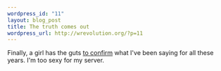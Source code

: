 ```yaml
--- 
wordpress_id: "11"
layout: blog_post
title: The truth comes out
wordpress_url: http://wrevolution.org/?p=11
---
```

Finally, a girl has the guts <a href="http://www.reallylinux.com/docs/linuxlovingmen.shtml">to confirm</a> what I've been saying for all these years.  I'm too sexy for my server.
